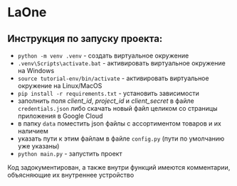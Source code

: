 # LaOne

## Инструкция по запуску проекта:
- `python -m venv .venv` - создать виртуальное окружение
- `.venv\Scripts\activate.bat` - активировать виртуальное окружение на Windows
- `source tutorial-env/bin/activate` - активировать виртуальное окружение на Linux/MacOS
- `pip install -r requirements.txt` - установить зависимости
- заполнить поля *client_id*, *project_id* и *client_secret* в файле `credentials.json` либо скачать новый файл целиком со страницы приложения в Google Cloud
- в папку `data` поместить json файлы с ассортиментом товаров и их наличием
- указать пути к этим файлам в файле `config.py` (пути по умолчанию уже указаны)
- `python main.py` - запустить проект

Код задокументирован, а также внутри функций имеются комментарии, объясняющие их внутреннее устройство